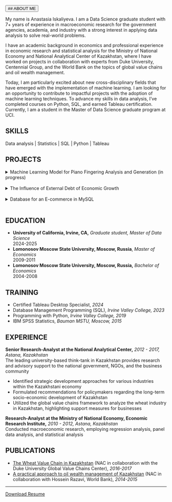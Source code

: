 
<button>## ABOUT ME</button>


My name is Anastasia Iskaliyeva. I am a Data Science graduate student with 7+ years of experience in macroeconomic research for the government agencies, academia, and industry with a strong interest in applying data analysis to solve real-world problems.

I have an academic background in economics and professional experience in economic research and statistical analysis for the Ministry of National Economy and National Analytical Center of Kazakhstan, where I have worked on projects in collaboration with experts from Duke University, Centennial Group, and the World Bank on the topics of global value chains and oil wealth management.

Today, I am particularly excited about new cross-disciplinary fields that have emerged with the implementation of machine learning. I am looking for an opportunity to contribute to impactful projects with the adoption of machine learning techniques. To advance my skills in data analysis, I’ve completed courses on Python, SQL, and earned Tableau certification. Currently, I am a student in the Master of Data Science graduate program at UCI.

## SKILLS

Data analysis | Statistics | SQL | Python | Tableau

## PROJECTS
<details>
  <summary>Machine Learning Model for Piano Fingering Analysis and Generation (in progress)</summary>
<br>
<p>Developing a machine learning model to analyze and generate piano fingering suggestions. Utilizing XML-formatted sheet music with fingering annotations (MusicXML) as training data, the model aims to automatically suggest optimal fingerings for new pieces, enhancing the learning experience for pianists.</p>
</details>
<br>

<details>
  <summary>The Influence of External Debt of Economic Growth</summary>

<br>
<p>Employed Python to build an economic growth model based on IMF research, utilizing World Bank data. Conducted data analysis, curve fitting, and time series modeling (ARIMAX) to assess the relationship between debt and GDP. Discovered insights into the complex dynamics between debt and economic growth, providing valuable information for policymakers.</p>

More details in [Github repo](https://github.com/Anastasia1707/debt_and_gdp)

</details>
<br>

<details>
  <summary>Database for an E-commerce in MySQL</summary>
 
 <br>
 <p>Built a logical diagram for an online store that manages its products, customer interactions, and order fulfillment process. Customers can browse, order, and review products through the company’s website, while the business handles order processing, shipping, and payment management.</p>

  More details in [Github repo](https://github.com/Anastasia1707/MySQL-E-commerce) 
  
</details>
<br>

## EDUCATION

* **University of California, Irvine, CA,** *Graduate student, Master of Data Science*
  <br>2024-2025
* **Lomonosov Moscow State University, Moscow, Russia**, *Master of Economics*
  <br>2009-2011
* **Lomonosov Moscow State University, Moscow, Russia,** *Bachelor of Economics*
  <br>2004-2008

## TRAINING
* Certified Tableau Desktop Specialist, *2024*
*	Database Management Programming (SQL), *Irvine Valley College, 2023*
*	Programming with Python, *Irvine Valley College, 2019*
*	IBM SPSS Statistics, *Bauman MSTU, Moscow, 2015*

## EXPERIENCE
**Senior Research-Analyst at the National Analytical Center,** *2012 - 2017, Astana, Kazakhstan*
<br>The leading university-based think-tank in Kazakhstan provides research and advisory support to the national government, NGOs, and the business community
  * Identified strategic development approaches for various industries within the Kazakhstani economy
  * Formulated recommendations for policymakers regarding the long-term socio-economic development of Kazakhstan
  * Utilized the global value chains framework to analyze the wheat industry in Kazakhstan, highlighting support measures for businesses

**Research-Analyst at the Ministry of National Economy, Economic Research Institute,** *2010 - 2012, Astana, Kazakhstan*
<br>Conducted macroeconomic research, employing regression analysis, panel data analysis, and statistical analysis

## PUBLICATIONS
-	[The Wheat Value Chain in Kazakhstan](https://www.globalvaluechains.org/wp-content/uploads/Wheat-Report-R4-PRINT.pdf) (NAC in collaboration with the Duke University Global Value Chains Center), *2016-2017*
-	[A practical approach to oil wealth management of Kazakhstan](https://www.researchgate.net/publication/272382187_A_practical_approach_to_oil_wealth_management_Application_to_the_case_of_Kazakhstan) (NAC in collaboration with Hossein Razavi, World Bank), *2014-2015*

---
[Download Resume](https://github.com/Anastasia1707/Anastasia1707.github.io/blob/main/Anastasia_Iskaliyeva_Resume.pdf?raw=true)
